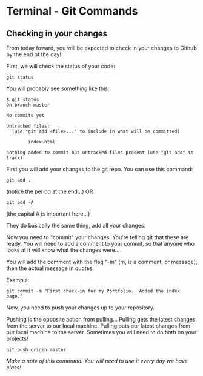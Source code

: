 # Terminal - Git Commands
## Checking in your changes

From today foward, you will be expected to check in your changes to Github by the end of the day!

First, we will check the status of your code:

```
git status
```
You will probably see something like this:
```
$ git status
On branch master

No commits yet

Untracked files:
  (use "git add <file>..." to include in what will be committed)

        index.html

nothing added to commit but untracked files present (use "git add" to track)
```

First you will add your changes to the git repo.  You can use this command:
```
git add .
```
(notice the period at the end...) 
OR
```
git add -A
```
(the capital A is important here...)

They do basically the same thing, add all your changes.

Now you need to "commit" your changes.  You're telling git that these are ready.   You will need to add a comment to your commit, so that anyone who looks at it will know what the changes were...

You will add the comment with the flag "-m" (m, is a comment, or message), then the actual message in quotes.   

Example:

```
git commit -m "First check-in for my Portfolio.  Added the index page."
```

Now, you need to push your changes up to your repository.

Pushing is the opposite action from pulling...   Pulling gets the latest changes from the server to our local machine.   Pulling puts our latest changes from our local machine to the server.   Sometimes you will need to do both on your projects!

```
git push origin master
```

_Make a note of this command.   You will need to use it every day we have class!_